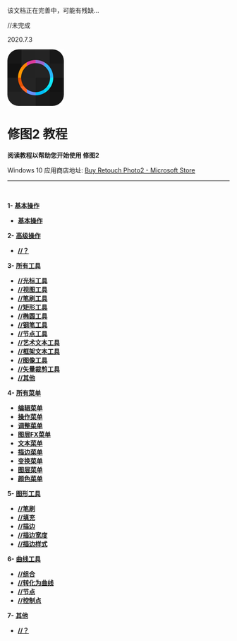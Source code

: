 该文档正在完善中，可能有残缺...

//未完成

2020.7.3


![Image](Assets/logo.png)
# **修图2 教程**
**阅读教程以帮助您开始使用 修图2**
 
 Windows 10 应用商店地址: 
[Buy Retouch Photo2 - Microsoft Store](https://www.microsoft.com/store/productId/9P76ZF661496)   


---
<br/>

**1-** [**基本操作**](#基本操作)
   - [**基本操作**](zh-CN/BasicAction.md)


**2-** [**高级操作**](#高级操作)
   - [**//？**](#？)


**3-** [**所有工具**](#所有工具)
   - [**//光标工具**](#光标工具) 
   - [**//视图工具**](#视图工具)
   - [**//笔刷工具**](#笔刷工具)
   - [**//矩形工具**](#矩形工具)
   - [**//椭圆工具**](#椭圆工具)
   - [**//钢笔工具**](#钢笔工具)
   - [**//节点工具**](#节点工具)
   - [**//艺术文本工具**](#艺术文本工具)
   - [**//框架文本工具**](#框架文本工具)
   - [**//图像工具**](#图像工具)
   - [**//矢量裁剪工具**](#矢量裁剪工具)
   - [**//其他**](#其他)


**4-** [**所有菜单**](#所有菜单)
   - [**编辑菜单**](zh-CN/AllMenus_EditMenu.md)
   - [**操作菜单**](zh-CN/AllMenus_OperateMenu.md)
   - [**调整菜单**](zh-CN/AllMenus_AdjustmentMenu.md)
   - [**图层FX菜单**](zh-CN/AllMenus_EffectMenu.md)
   - [**文本菜单**](zh-CN/AllMenus_TextMenu.md)
   - [**描边菜单**](zh-CN/AllMenus_StrokeMenu.md)
   - [**变换菜单**](zh-CN/AllMenus_TransformerMenu.md)
   - [**图层菜单**](zh-CN/AllMenus_LayerMenu.md)
   - [**颜色菜单**](zh-CN/AllMenus_ColorMenu.md)


**5-** [**图形工具**](#图形工具)
   - [**//笔刷**](#笔刷)
   - [**//填充**](#填充)
   - [**//描边**](#描边)
   - [**//描边宽度**](#描边宽度)
   - [**//描边样式**](#描边样式)


**6-** [**曲线工具**](#曲线工具)
  - [**//组合**](#组合)
  - [**//转化为曲线**](#转化为曲线)
  - [**//节点**](#节点)
  - [**//控制点**](#控制点)


**7-** [**其他**](#其他)
  - [**//？**](#？)